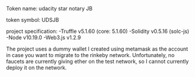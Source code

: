 Token name: udacity star notary JB

token symbol: UDSJB

project specification:
    -Truffle v5.1.60 (core: 5.1.60)
    -Solidity v0.5.16 (solc-js)
    -Node v10.19.0
    -Web3.js v1.2.9 

The project uses a dummy wallet I created using metamask as the account in case you want to migrate to the rinkeby network.
Unfortunately, no faucets are currently giving ether on the test network, so I cannot currently deploy it on the network.

